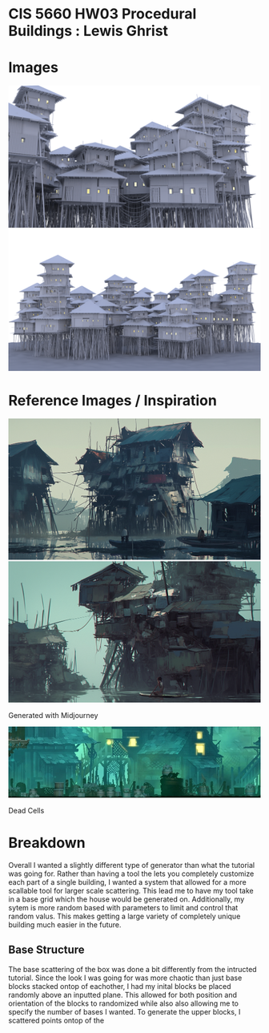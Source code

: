 # CIS 5660 HW03 Procedural Buildings : Lewis Ghrist

# Images
![City1](SwampHouseRen_2.png)
![City2](SwampHouseRen_3.png)

# Reference Images / Inspiration
![House1](REFimg1house.png)
![House2](REFimg2house.png)

Generated with Midjourney 

![DC](Stilt_Village.webp)

Dead Cells

# Breakdown
Overall I wanted a slightly different type of generator than what the tutorial was going for. Rather than having a tool the lets you completely customize each part of a single building, I wanted a system that allowed for a more scallable tool for larger scale scattering. This lead me to have my tool take in a base grid which the house would be generated on. Additionally, my sytem is more random based with parameters to limit and control that random valus. This makes getting a large variety of completely unique building much easier in the future.

## Base Structure
The base scattering of the box was done a bit differently from the intructed tutorial. Since the look I was going for was more chaotic than just base blocks stacked ontop of eachother, I had my inital blocks be placed randomly above an inputted plane. This allowed for both position and orientation of the blocks to randomized while also also allowing me to specify the number of bases I wanted. To generate the upper blocks, I scattered points ontop of the 



